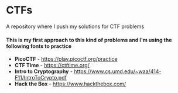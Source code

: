 # CTFs
A repository where I push my solutions for CTF problems 

#### This is my first approach to this kind of problems and I'm using the following fonts to practice
* **PicoCTF** - https://play.picoctf.org/practice
* **CTF Time** - https://ctftime.org/
* **Intro to Cryptography** - https://www.cs.umd.edu/~waa/414-F11/IntroToCrypto.pdf
*  **Hack the Box** - https://www.hackthebox.com/

